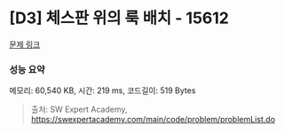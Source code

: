 # [D3] 체스판 위의 룩 배치 - 15612 

[문제 링크](https://swexpertacademy.com/main/code/problem/problemDetail.do?contestProbId=AYOBfxwaAXsDFATW) 

### 성능 요약

메모리: 60,540 KB, 시간: 219 ms, 코드길이: 519 Bytes



> 출처: SW Expert Academy, https://swexpertacademy.com/main/code/problem/problemList.do